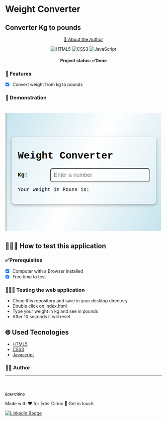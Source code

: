 # Weight Converter   

## Converter Kg to pounds

<p align="center">
    <a href="#author"> 🔎	About the Author</a>
</p>

<div align="center">
<p>

![HTML5](https://img.shields.io/badge/html5-%23E34F26.svg?style=for-the-badge&logo=html5&logoColor=white)
![CSS3](https://img.shields.io/badge/css3-%231572B6.svg?style=for-the-badge&logo=css3&logoColor=white)
![JavaScript](https://img.shields.io/badge/javascript-%23323330.svg?style=for-the-badge&logo=javascript&logoColor=%23F7DF1E)

</p>
</div>

<h4 align="center">
Project status: ✅Done
</h4>

### 📝 Features

- [x] Convert weight from kg to pounds

### 🧐 Demonstration

<h1 align=center>
<img alt="Weight Converter" title="main page" src="./screenshots/screenshot.png">
</h1>

## 👩🏻‍💻 How to test this application

### ✅Prerequisites

- [x] Computer with a Browser installed
- [x] Free time to test

### 👨🏻‍💻 Testing the web application

- Clone this repository and save in your desktop directory
- Double click on index.html
- Type your weight in kg and see in pounds
- After 10 seconds it will reset

## 🌐 Used Tecnologies

- [HTML5](https://developer.mozilla.org/en-US/docs/Web/HTML)
- [CSS3](https://www.w3.org/Style/CSS/Overview.en.html)
- [Javascript](https://developer.mozilla.org/en-US/docs/Web/JavaScript)

### 🙋‍♂️ Author
---

<a href="https://www.linkedin.com/in/edercirino/">
<img style="border-radius: 50%;" src="https://avatars3.githubusercontent.com/u/25642656" width="100px" alt=""/>
<br />

<span href="author"></span>
<sub><b>Éder Cirino</b></sub></a>

Made with ❤️ for Éder Cirino 👋 Get in touch


[![Linkedin Badge](https://img.shields.io/badge/-Éder-blue?style=flat-square&logo=Linkedin&logoColor=white&link=https://www.linkedin.com/in/edercirino/)](https://www.linkedin.com/in/edercirino/) 
